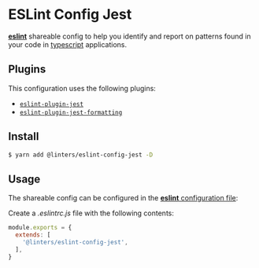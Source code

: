 # ESLint Config Jest

[**eslint**](https://github.com/eslint/eslint) shareable config to help you identify and report on patterns found in your code in [typescript](https://github.com/microsoft/TypeScript) applications.

## Plugins

This configuration uses the following plugins:

- [`eslint-plugin-jest`](https://github.com/jest-community/eslint-plugin-jest)
- [`eslint-plugin-jest-formatting`](https://github.com/dangreenisrael/eslint-plugin-jest-formatting)

## Install

```bash
$ yarn add @linters/eslint-config-jest -D
```

## Usage

The shareable config can be configured in the [**eslint** configuration file](https://eslint.org/docs/user-guide/configuring):

Create a _.eslintrc.js_ file with the following contents:

```js
module.exports = {
  extends: [
    '@linters/eslint-config-jest',
  ],
}
```
